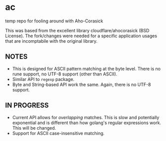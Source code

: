 # ac
temp repo for fooling around with Aho-Corasick

This was based from the excellent library cloudflare/ahocorasick (BSD
License).  The fork/changes were needed for a specific application usages
that are incomptabile with the original library.

## NOTES

* This is designed for ASCII pattern matching at the byte level.
  There is no rune support, no UTF-8 support (other than ASCII).  
* Similar API to `regexp` package.
* Byte and String-based API work the same.  Again, there is no UTF-8 support.

## IN PROGRESS

* Current API allows for *overlapping* matches.  This is slow
  and potentially exponential and is different than how golang's
  regular expressions work.  This will be changed.
* Support for ASCII case-insensitive matching.


